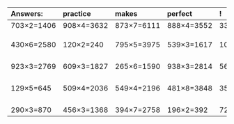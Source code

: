 | Answers: | practice | makes | perfect | ! |
| :--- | :--- | :--- | :--- | :--- |
| 703×2=1406 | 908×4=3632 | 873×7=6111 | 888×4=3552 | 338×3=1014 | 
|   |   |   |   |   | 
|   |   |   |   |   | 
|   |   |   |   |   | 
| 430×6=2580 | 120×2=240 | 795×5=3975 | 539×3=1617 | 101×8=808 | 
|   |   |   |   |   | 
|   |   |   |   |   | 
|   |   |   |   |   | 
|   |   |   |   |   | 
| 923×3=2769 | 609×3=1827 | 265×6=1590 | 938×3=2814 | 560×3=1680 | 
|   |   |   |   |   | 
|   |   |   |   |   | 
|   |   |   |   |   | 
|   |   |   |   |   | 
| 129×5=645 | 509×4=2036 | 549×4=2196 | 481×8=3848 | 356×6=2136 | 
|   |   |   |   |   | 
|   |   |   |   |   | 
|   |   |   |   |   | 
|   |   |   |   |   | 
| 290×3=870 | 456×3=1368 | 394×7=2758 | 196×2=392 | 721×3=2163 | 
